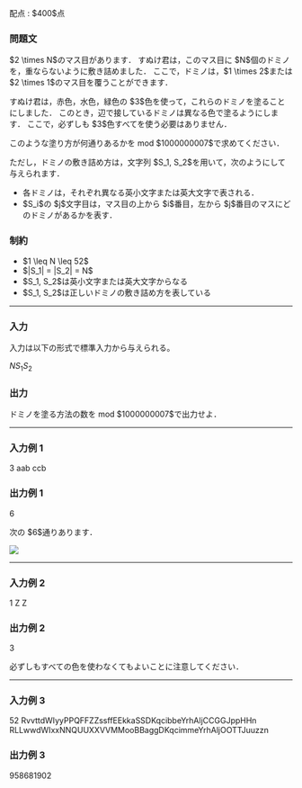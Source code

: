 
<div>

<span>

<span>

<p>
配点 : $400$点
</p>

<div>

<section>

### **問題文**

<p>
$2 \times N$のマス目があります．
すぬけ君は，このマス目に $N$個のドミノを，重ならないように敷き詰めました．
ここで，ドミノは，$1 \times 2$または $2 \times 1$のマス目を覆うことができます．
</p>

<p>
すぬけ君は，赤色，水色，緑色の $3$色を使って，これらのドミノを塗ることにしました．
このとき，辺で接しているドミノは異なる色で塗るようにします．
ここで，必ずしも $3$色すべてを使う必要はありません．
</p>

<p>
このような塗り方が何通りあるかを mod $1000000007$で求めてください．
</p>

<p>
ただし，ドミノの敷き詰め方は，文字列 $S_1, S_2$を用いて，次のようにして与えられます．
</p>

<ul>

<li>
各ドミノは，それぞれ異なる英小文字または英大文字で表される．
</li>

<li>
$S_i$の $j$文字目は，マス目の上から $i$番目，左から $j$番目のマスにどのドミノがあるかを表す．
</li>

</ul>

</section>

</div>

<div>

<section>

### **制約**

<ul>

<li>
$1 \leq N \leq 52$
</li>

<li>
$|S_1| = |S_2| = N$
</li>

<li>
$S_1, S_2$は英小文字または英大文字からなる
</li>

<li>
$S_1, S_2$は正しいドミノの敷き詰め方を表している
</li>

</ul>

</section>

</div>

---

<div>

<div>

<section>

### **入力**

<p>
入力は以下の形式で標準入力から与えられる。
</p>

<div>

$N$$S_1$$S_2$
</div>

</section>

</div>

<div>

<section>

### **出力**

<p>
ドミノを塗る方法の数を mod $1000000007$で出力せよ．
</p>

</section>

</div>

</div>

---

<div>

<section>

### **入力例 1**

<div>

3
aab
ccb

</div>

</section>

</div>

<div>

<section>

### **出力例 1**

<div>

6

</div>

<p>
次の $6$通りあります．
</p>

<p>

<img src="https://atcoder.jp/img/arc081/899673bd23529f4fb5e41c6e7d5bc372.png">

</img>

</p>

</section>

</div>

---

<div>

<section>

### **入力例 2**

<div>

1
Z
Z

</div>

</section>

</div>

<div>

<section>

### **出力例 2**

<div>

3

</div>

<p>
必ずしもすべての色を使わなくてもよいことに注意してください．
</p>

</section>

</div>

---

<div>

<section>

### **入力例 3**

<div>

52
RvvttdWIyyPPQFFZZssffEEkkaSSDKqcibbeYrhAljCCGGJppHHn
RLLwwdWIxxNNQUUXXVVMMooBBaggDKqcimmeYrhAljOOTTJuuzzn

</div>

</section>

</div>

<div>

<section>

### **出力例 3**

<div>

958681902

</div>

</section>

</div>

</span>

</span>

</div>
